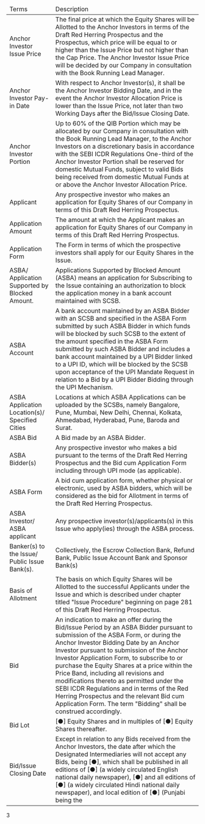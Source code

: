 <table><thead><tr><td>Terms</td><td>Description</td></tr></thead><tbody><tr><td>Anchor Investor Issue Price</td><td>The final price at which the Equity Shares will be Allotted to the Anchor Investors in terms of the Draft Red Herring Prospectus and the Prospectus, which price will be equal to or higher than the Issue Price but not higher than the Cap Price. The Anchor Investor Issue Price will be decided by our Company in consultation with the Book Running Lead Manager.</td></tr><tr><td>Anchor Investor Pay-in Date</td><td>With respect to Anchor Investor(s), it shall be the Anchor Investor Bidding Date, and in the event the Anchor Investor Allocation Price is lower than the Issue Price, not later than two Working Days after the Bid/Issue Closing Date.</td></tr><tr><td>Anchor Investor Portion</td><td>Up to 60% of the QIB Portion which may be allocated by our Company in consultation with the Book Running Lead Manager, to the Anchor Investors on a discretionary basis in accordance with the SEBI ICDR Regulations One-third of the Anchor Investor Portion shall be reserved for domestic Mutual Funds, subject to valid Bids being received from domestic Mutual Funds at or above the Anchor Investor Allocation Price.</td></tr><tr><td>Applicant</td><td>Any prospective investor who makes an application for Equity Shares of our Company in terms of this Draft Red Herring Prospectus.</td></tr><tr><td>Application Amount</td><td>The amount at which the Applicant makes an application for Equity Shares of our Company in terms of this Draft Red Herring Prospectus.</td></tr><tr><td>Application Form</td><td>The Form in terms of which the prospective investors shall apply for our Equity Shares in the Issue.</td></tr><tr><td>ASBA/ Application Supported by Blocked Amount.</td><td>Applications Supported by Blocked Amount (ASBA) means an application for Subscribing to the Issue containing an authorization to block the application money in a bank account maintained with SCSB.</td></tr><tr><td>ASBA Account</td><td>A bank account maintained by an ASBA Bidder with an SCSB and specified in the ASBA Form submitted by such ASBA Bidder in which funds will be blocked by such SCSB to the extent of the amount specified in the ASBA Form submitted by such ASBA Bidder and includes a bank account maintained by a UPI Bidder linked to a UPI ID, which will be blocked by the SCSB upon acceptance of the UPI Mandate Request in relation to a Bid by a UPI Bidder Bidding through the UPI Mechanism.</td></tr><tr><td>ASBA Application Location(s)/ Specified Cities</td><td>Locations at which ASBA Applications can be uploaded by the SCSBs, namely Bangalore, Pune, Mumbai, New Delhi, Chennai, Kolkata, Ahmedabad, Hyderabad, Pune, Baroda and Surat.</td></tr><tr><td>ASBA Bid</td><td>A Bid made by an ASBA Bidder.</td></tr><tr><td>ASBA Bidder(s)</td><td>Any prospective investor who makes a bid pursuant to the terms of the Draft Red Herring Prospectus and the Bid cum Application Form including through UPI mode (as applicable).</td></tr><tr><td>ASBA Form</td><td>A bid cum application form, whether physical or electronic, used by ASBA bidders, which will be considered as the bid for Allotment in terms of the Draft Red Herring Prospectus.</td></tr><tr><td>ASBA Investor/ ASBA applicant</td><td>Any prospective investor(s)/applicants(s) in this Issue who apply(ies) through the ASBA process.</td></tr><tr><td>Banker(s) to the Issue/ Public Issue Bank(s).</td><td>Collectively, the Escrow Collection Bank, Refund Bank, Public Issue Account Bank and Sponsor Bank(s)</td></tr><tr><td>Basis of Allotment</td><td>The basis on which Equity Shares will be Allotted to the successful Applicants under the Issue and which is described under chapter titled "Issue Procedure" beginning on page 281 of this Draft Red Herring Prospectus.</td></tr><tr><td>Bid</td><td>An indication to make an offer during the Bid/Issue Period by an ASBA Bidder pursuant to submission of the ASBA Form, or during the Anchor Investor Bidding Date by an Anchor Investor pursuant to submission of the Anchor Investor Application Form, to subscribe to or purchase the Equity Shares at a price within the Price Band, including all revisions and modifications thereto as permitted under the SEBI ICDR Regulations and in terms of the Red Herring Prospectus and the relevant Bid cum Application Form. The term "Bidding" shall be construed accordingly.</td></tr><tr><td>Bid Lot</td><td>[●] Equity Shares and in multiples of [●] Equity Shares thereafter.</td></tr><tr><td>Bid/Issue Closing Date</td><td>Except in relation to any Bids received from the Anchor Investors, the date after which the Designated Intermediaries will not accept any Bids, being [●], which shall be published in all editions of [●] (a widely circulated English national daily newspaper), [●] and all editions of [●] (a widely circulated Hindi national daily newspaper), and local edition of [●] (Punjabi being the</td></tr></tbody></table>

3